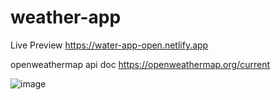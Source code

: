 # weather-app
Live Preview
https://water-app-open.netlify.app

openweathermap api doc
https://openweathermap.org/current

![image](https://user-images.githubusercontent.com/61884097/218998350-1f30cc6d-9f7a-4e27-a094-aa7cb37ee7b1.png)

